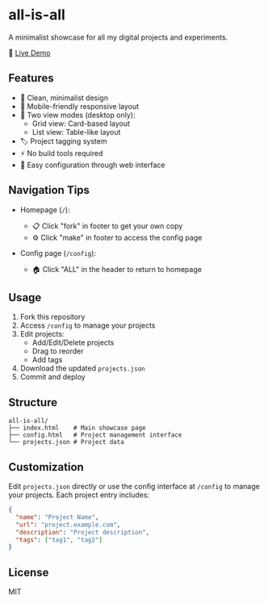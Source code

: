 # all-is-all

A minimalist showcase for all my digital projects and experiments.

🔗 [Live Demo](https://all.closeai.moe/)

## Features

- 🎨 Clean, minimalist design
- 📱 Mobile-friendly responsive layout
- 🔄 Two view modes (desktop only):
  - Grid view: Card-based layout
  - List view: Table-like layout
- 🏷️ Project tagging system
- ⚡ No build tools required
- 🔧 Easy configuration through web interface

## Navigation Tips

- Homepage (`/`):
  - 📋 Click "fork" in footer to get your own copy
  - ⚙️ Click "make" in footer to access the config page

- Config page (`/config`):
  - 🏠 Click "ALL" in the header to return to homepage

## Usage

1. Fork this repository
2. Access `/config` to manage your projects
3. Edit projects:
   - Add/Edit/Delete projects
   - Drag to reorder
   - Add tags
4. Download the updated `projects.json`
5. Commit and deploy

## Structure

```
all-is-all/
├── index.html    # Main showcase page
├── config.html   # Project management interface
└── projects.json # Project data
```

## Customization

Edit `projects.json` directly or use the config interface at `/config` to manage your projects. Each project entry includes:

```json
{
  "name": "Project Name",
  "url": "project.example.com",
  "description": "Project description",
  "tags": ["tag1", "tag2"]
}
```

## License

MIT
